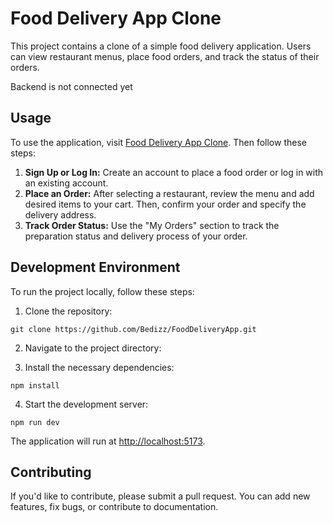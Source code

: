 <!DOCTYPE html>
<html lang="en">
<head>
    <meta charset="UTF-8">
    <meta name="viewport" content="width=device-width, initial-scale=1.0">
    
    
</head>
<body>

<h1>Food Delivery App Clone</h1>

<p>This project contains a clone of a simple food delivery application. Users can view restaurant menus, place food orders, and track the status of their orders.</p>
<p>Backend is not connected yet</p>

<h2>Usage</h2>

<p>To use the application, visit <a href="https://fooddeliveryappclone.netlify.app/">Food Delivery App Clone</a>. Then follow these steps:</p>

<ol>
    <li><strong>Sign Up or Log In:</strong> Create an account to place a food order or log in with an existing account.</li>
    <li><strong>Place an Order:</strong> After selecting a restaurant, review the menu and add desired items to your cart. Then, confirm your order and specify the delivery address.</li>
    <li><strong>Track Order Status:</strong> Use the "My Orders" section to track the preparation status and delivery process of your order.</li>
</ol>

<h2>Development Environment</h2>

<p>To run the project locally, follow these steps:</p>

<ol>
    <li>Clone the repository:</li>
</ol>

<pre><code>git clone https://github.com/Bedizz/FoodDeliveryApp.git
</code></pre>

<ol start="2">
    <li>Navigate to the project directory:</li>
</ol>

<ol start="3">
    <li>Install the necessary dependencies:</li>
</ol>

<pre><code>npm install
</code></pre>

<ol start="4">
    <li>Start the development server:</li>
</ol>

<pre><code>npm run dev
</code></pre>

<p>The application will run at <a href="http://localhost:5173">http://localhost:5173</a>.</p>

<h2>Contributing</h2>

<p>If you'd like to contribute, please submit a pull request. You can add new features, fix bugs, or contribute to documentation.</p>



</body>
</html>
